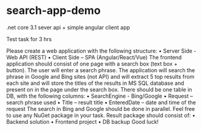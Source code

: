 # search-app-demo
.net core 3.1 sever api + simple angular client app


Test task for 3 hrs

Please create a web application with the following structure:
•	Server Side  - Web API (REST)
•	Client Side – SPA (Angular/React/Vue) 
The frontend application should consist of one page with a search box (text box + button).
The user will enter a search phrase. The application will search the phrase in Google and Bing sites (not API) and will extract 5 top results from each site and will store the titles of the results in MS SQL database and present on in the page under the search box.
There should be one table in DB, with the following columns:
•	SearchEngine  - Bing/Google
•	Request – search phrase used
•	Title – result title
•	EnteredDate – date and time of the request
The search in Bing and Google should be done in parallel.
Feel free to use any NuGet package in your task.
Result package should consist of:
•	Backend solution
•	Frontend project
•	DB backup
Good luck!
